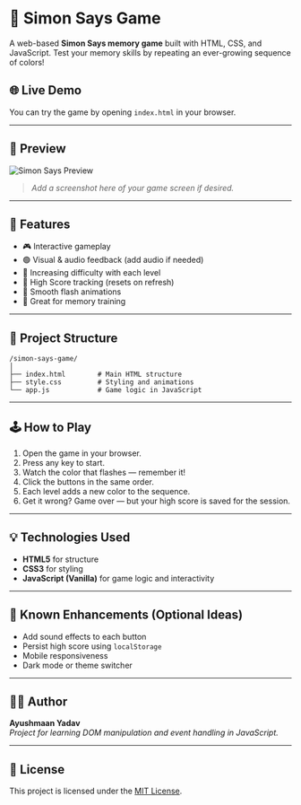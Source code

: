 # 🧠 Simon Says Game

A web-based **Simon Says memory game** built with HTML, CSS, and JavaScript. Test your memory skills by repeating an ever-growing sequence of colors!

## 🌐 Live Demo

You can try the game by opening `index.html` in your browser.

---

## 📸 Preview

![Simon Says Preview](#)  
> _Add a screenshot here of your game screen if desired._

---

## 🚀 Features

- 🎮 Interactive gameplay
- 🟢 Visual & audio feedback (add audio if needed)
- 🔢 Increasing difficulty with each level
- 💯 High Score tracking (resets on refresh)
- 🎨 Smooth flash animations
- 🧠 Great for memory training

---

## 📁 Project Structure

```
/simon-says-game/
│
├── index.html        # Main HTML structure
├── style.css         # Styling and animations
└── app.js            # Game logic in JavaScript
```

---

## 🕹️ How to Play

1. Open the game in your browser.
2. Press any key to start.
3. Watch the color that flashes — remember it!
4. Click the buttons in the same order.
5. Each level adds a new color to the sequence.
6. Get it wrong? Game over — but your high score is saved for the session.

---

## 💡 Technologies Used

- **HTML5** for structure
- **CSS3** for styling
- **JavaScript (Vanilla)** for game logic and interactivity

---

## 📌 Known Enhancements (Optional Ideas)

- Add sound effects to each button
- Persist high score using `localStorage`
- Mobile responsiveness
- Dark mode or theme switcher

---

## 🧑‍💻 Author

**Ayushmaan Yadav**  
_Project for learning DOM manipulation and event handling in JavaScript._

---

## 📄 License

This project is licensed under the [MIT License](LICENSE).
